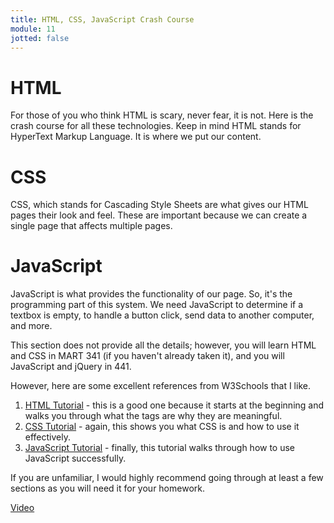 ```yaml
---
title: HTML, CSS, JavaScript Crash Course
module: 11
jotted: false
---
```


# HTML


For those of you who think HTML is scary, never fear, it is not.  Here is the crash course for all these technologies.  Keep in mind HTML stands for HyperText Markup Language.  It is where we put our content.

# CSS

CSS, which stands for Cascading Style Sheets are what gives our HTML pages their look and feel.  These are important because we can create a single page that affects multiple pages.

# JavaScript

JavaScript is what provides the functionality of our page.  So, it's the programming part of this system.  We need JavaScript to determine if a textbox is empty, to handle a button click, send data to another computer, and more.

This section does not provide all the details; however, you will learn HTML and CSS in MART 341 (if you haven't already taken it), and you will JavaScript and jQuery in 441.

However, here are some excellent references from W3Schools that I like.

1. [HTML Tutorial](https://www.w3schools.com/html/default.asp) - this is a good one because it starts at the beginning and walks you through what the tags are why they are meaningful.
2. [CSS Tutorial](https://www.w3schools.com/css/default.asp) - again, this shows you what CSS is and how to use it effectively.
3. [JavaScript Tutorial](https://www.w3schools.com/js/default.asp) - finally, this tutorial walks through how to use JavaScript successfully.  

If you are unfamiliar, I would highly recommend going through at least a few sections as you will need it for your homework.

<a href="https://umontana.zoom.us/rec/play/u8EtIbigqz03HoaTsASDA_AqW9W_eKqs0SUa-6YKmE6yUXIGYVCkYLQRMeQugYWZBfdpr-m4X4bOLABX?continueMode=true" target="_new">Video</a>